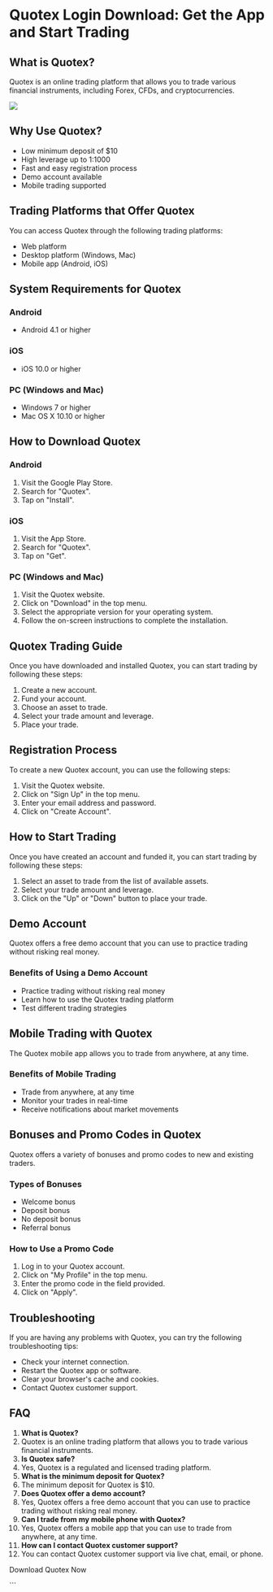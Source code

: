 # Quotex Login Download: Get the App and Start Trading

## What is Quotex?

Quotex is an online trading platform that allows you to trade various
financial instruments, including Forex, CFDs, and cryptocurrencies.

[![](https://static.quotex.io/files/1_en/300_250.jpg)](https://traff.sbs/brokerqxsignupf)

## Why Use Quotex?

-   Low minimum deposit of \$10
-   High leverage up to 1:1000
-   Fast and easy registration process
-   Demo account available
-   Mobile trading supported

## Trading Platforms that Offer Quotex

You can access Quotex through the following trading platforms:

-   Web platform
-   Desktop platform (Windows, Mac)
-   Mobile app (Android, iOS)

## System Requirements for Quotex

### Android

-   Android 4.1 or higher

### iOS

-   iOS 10.0 or higher

### PC (Windows and Mac)

-   Windows 7 or higher
-   Mac OS X 10.10 or higher

## How to Download Quotex

### Android

1.  Visit the Google Play Store.
2.  Search for "Quotex".
3.  Tap on "Install".

### iOS

1.  Visit the App Store.
2.  Search for "Quotex".
3.  Tap on "Get".

### PC (Windows and Mac)

1.  Visit the Quotex website.
2.  Click on "Download" in the top menu.
3.  Select the appropriate version for your operating system.
4.  Follow the on-screen instructions to complete the installation.

## Quotex Trading Guide

Once you have downloaded and installed Quotex, you can start trading by
following these steps:

1.  Create a new account.
2.  Fund your account.
3.  Choose an asset to trade.
4.  Select your trade amount and leverage.
5.  Place your trade.

## Registration Process

To create a new Quotex account, you can use the following steps:

1.  Visit the Quotex website.
2.  Click on "Sign Up" in the top menu.
3.  Enter your email address and password.
4.  Click on "Create Account".

## How to Start Trading

Once you have created an account and funded it, you can start trading by
following these steps:

1.  Select an asset to trade from the list of available assets.
2.  Select your trade amount and leverage.
3.  Click on the "Up" or "Down" button to place your trade.

## Demo Account

Quotex offers a free demo account that you can use to practice trading
without risking real money.

### Benefits of Using a Demo Account

-   Practice trading without risking real money
-   Learn how to use the Quotex trading platform
-   Test different trading strategies

## Mobile Trading with Quotex

The Quotex mobile app allows you to trade from anywhere, at any time.

### Benefits of Mobile Trading

-   Trade from anywhere, at any time
-   Monitor your trades in real-time
-   Receive notifications about market movements

## Bonuses and Promo Codes in Quotex

Quotex offers a variety of bonuses and promo codes to new and existing
traders.

### Types of Bonuses

-   Welcome bonus
-   Deposit bonus
-   No deposit bonus
-   Referral bonus

### How to Use a Promo Code

1.  Log in to your Quotex account.
2.  Click on "My Profile" in the top menu.
3.  Enter the promo code in the field provided.
4.  Click on "Apply".

## Troubleshooting

If you are having any problems with Quotex, you can try the following
troubleshooting tips:

-   Check your internet connection.
-   Restart the Quotex app or software.
-   Clear your browser\'s cache and cookies.
-   Contact Quotex customer support.

## FAQ

1.  **What is Quotex?**
2.  Quotex is an online trading platform that allows you to trade
    various financial instruments.
3.  **Is Quotex safe?**
4.  Yes, Quotex is a regulated and licensed trading platform.
5.  **What is the minimum deposit for Quotex?**
6.  The minimum deposit for Quotex is \$10.
7.  **Does Quotex offer a demo account?**
8.  Yes, Quotex offers a free demo account that you can use to practice
    trading without risking real money.
9.  **Can I trade from my mobile phone with Quotex?**
10. Yes, Quotex offers a mobile app that you can use to trade from
    anywhere, at any time.
11. **How can I contact Quotex customer support?**
12. You can contact Quotex customer support via live chat, email, or
    phone.

Download Quotex Now

\`\`\`

